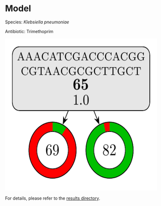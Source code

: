 
# Model

Species: *Klebsiella pneumoniae*

Antibiotic: Trimethoprim

<a href="./model.pdf"><img src="./model.png" width=500 height=500 /></a>

For details, please refer to the [results directory](../../../../../results/cart_b/klebsiella%20pneumoniae/trimethoprim/repeat_5/).

